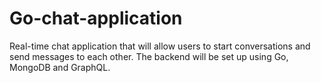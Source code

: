 # Go-chat-application

Real-time chat application that will allow users to start conversations and send messages to each other. The backend will be set up using Go, MongoDB and GraphQL.